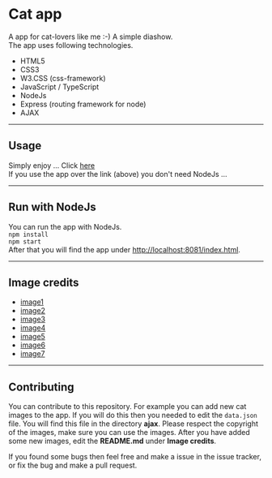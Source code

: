 # Cat app  

A app for cat-lovers like me :-)  A simple diashow.  
The app uses following technologies.  

- HTML5  
- CSS3  
- W3.CSS (css-framework)  
- JavaScript / TypeScript  
- NodeJs  
- Express (routing framework for node)  
- AJAX  

---

## Usage 

Simply enjoy ...  Click [here](http://christianbender.github.io/cat-app)  
If you use the app over the link (above) you don't need NodeJs ...  

---

## Run with NodeJs  

You can run the app with NodeJs.  
```npm install```  
```npm start```  
After that you will find the app under [http://localhost:8081/index.html](http://localhost:8081/index.html).  

---

## Image credits  

- [image1](https://www.pexels.com/de/foto/ausruhen-faul-gefleckt-gescheckt-271964/)  
- [image2](https://www.pexels.com/de/foto/tier-katze-nahansicht-katzenartig-92683/)  
- [image3](https://www.pexels.com/de/foto/tier-haustier-katze-nahansicht-36009/)  
- [image4](https://www.pexels.com/photo/kitten-cat-rush-lucky-cat-45170/)  
- [image5](https://www.pexels.com/photo/adorable-animal-baby-blur-177809/)  
- [image6](https://www.pexels.com/photo/cat-whiskers-kitty-tabby-20787/)  
- [image7](https://www.pexels.com/photo/white-and-black-cat-156934/)  

---

## Contributing  

You can contribute to this repository. For example you can add new cat images to the app. If you will do this then you needed to edit the ```data.json``` file. You will find this file in the directory **ajax**. Please respect the copyright of the images, make sure you can use the images. After you have added some new images, edit the **README.md** under **Image credits**.   

If you found some bugs then feel free and make a issue in the issue tracker, or fix the bug and make a pull request.  
